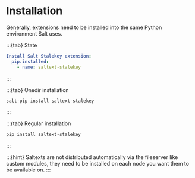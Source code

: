 # Installation

Generally, extensions need to be installed into the same Python environment Salt uses.

:::{tab} State
```yaml
Install Salt Stalekey extension:
  pip.installed:
    - name: saltext-stalekey
```
:::

:::{tab} Onedir installation
```bash
salt-pip install saltext-stalekey
```
:::

:::{tab} Regular installation
```bash
pip install saltext-stalekey
```
:::

:::{hint}
Saltexts are not distributed automatically via the fileserver like custom modules, they need to be installed
on each node you want them to be available on.
:::
